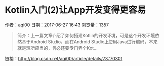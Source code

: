# Kotlin入门(2)让App开发变得更容易
作者：aqi00
日期：2017-06-27 16:43
浏览量：1357
> 简介：上一篇文章介绍了如何搭建Kotlin的开发环境，可是这个开发环境依然基于Android Studio，而在Android Studio上使用Java进行编码，本来就是理所应当的，何必还要专门弄个Kot...

 链接：http://blog.csdn.net/aqi00/article/details/73770301
